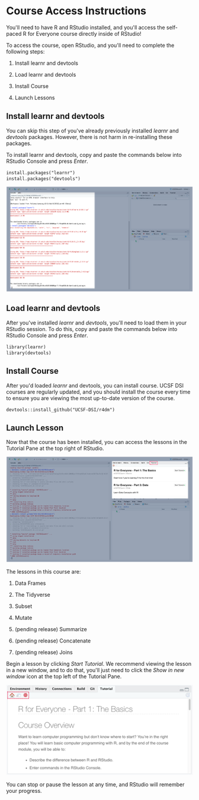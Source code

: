 # Course Access Instructions

You'll need to have R and RStudio installed, and you'll access the self-paced R for Everyone course directly inside of RStudio!

To access the course, open RStudio, and you'll need to complete the following steps:

1.  Install learnr and devtools

2.  Load learnr and devtools

3.  Install Course

4.  Launch Lessons

## Install learnr and devtools

You can skip this step of you've already previously installed *learnr* and *devtools* packages. However, there is not harm in re-installing these packages.

To install learnr and devtools, copy and paste the commands below into RStudio Console and press *Enter*.

    install.packages("learnr")
    install.packages("devtools")

![Enter Commands into RStudio Console](images/install_learnr.png)

## Load learnr and devtools

After you've installed *learnr* and *devtools*, you'll need to load them in your RStudio session. To do this, copy and paste the commands below into RStudio Console and press *Enter*.

    library(learnr)
    library(devtools)

## Install Course

After you'd loaded *learnr* and devtools, you can install course. UCSF DSI courses are regularly updated, and you should install the course every time to ensure you are viewing the most up-to-date version of the course.

    devtools::install_github("UCSF-DSI/r4dm")

## Launch Lesson

Now that the course has been installed, you can access the lessons in the Tutorial Pane at the top right of RStudio.

![Tutorials Pane is at the Top Right of RStudio](images/tutorials.png)

The lessons in this course are:

1.  Data Frames

2.  The Tidyverse

3.  Subset

4.  Mutate

5.  (pending release) Summarize

6.  (pending release) Concatenate

7.  (pending release) Joins

Begin a lesson by clicking *Start Tutorial*. We recommend viewing the lesson in a new window, and to do that, you'll just need to click the *Show in new window* icon at the top left of the Tutorial Pane.

![Tutorial Menu is on the Top Left of the Tutorial Pane](images/tutorial_menu.png "Tutorial Menu is on the Top Left of the Tutorial Pane")

You can stop or pause the lesson at any time, and RStudio will remember your progress.
